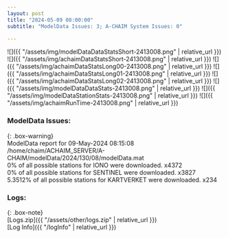 ```yaml
---
layout: post
title: "2024-05-09 08:00:00"
subtitle: "ModelData Issues: 3; A-CHAIM System Issues: 0"

---
```


![]({{ "/assets/img/modelDataDataStatsShort-2413008.png" | relative_url }})
![]({{ "/assets/img/achaimDataStatsShort-2413008.png" | relative_url }})
![]({{ "/assets/img/achaimDataStatsLong00-2413008.png" | relative_url }})
![]({{ "/assets/img/achaimDataStatsLong01-2413008.png" | relative_url }})
![]({{ "/assets/img/achaimDataStatsLong02-2413008.png" | relative_url }})
![]({{ "/assets/img/modelDataDataStats-2413008.png" | relative_url }})
![]({{ "/assets/img/modelDataStationStats-2413008.png" | relative_url }})
![]({{ "/assets/img/achaimRunTime-2413008.png" | relative_url }})


### ModelData Issues:  
  
{: .box-warning}  
 ModelData report for 09-May-2024 08:15:08   
 /home/chaim/ACHAIM_SERVER/A-CHAIM/modelData/2024/130/08/modelData.mat   
 0% of all possible stations for IONO were downloaded. x4372   
 0% of all possible stations for SENTINEL were downloaded. x3827   
 5.3512% of all possible stations for KARTVERKET were downloaded. x234   
  


### Logs:  
  
{: .box-note}  
[Logs.zip]({{ "/assets/other/logs.zip" | relative_url }})  
[Log Info]({{ "/logInfo" | relative_url }})  
